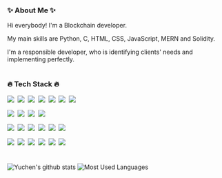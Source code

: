 <h3>✨ About Me ✨</h3>
<p>Hi everybody! I'm a Blockchain developer.</p>
<p>My main skills are Python, C, HTML, CSS, JavaScript, MERN and Solidity.</p>
<p>I'm a responsible developer, who is identifying clients' needs and implementing perfectly.</p>
  
#
<h3>🔥 Tech Stack 🔥</h3>
<p><img src="https://img.shields.io/badge/HTML5-E34F26?style=for-the-badge&logo=html5&logoColor=white"/>&nbsp;&nbsp;<img src="https://img.shields.io/badge/CSS3-1572B6?style=for-the-badge&logo=css3&logoColor=white"/>&nbsp;&nbsp;<img src="https://img.shields.io/badge/Scss-green?style=for-the-badge&logo=Sass&logoColor=CC6699"/>&nbsp;&nbsp;<img src="https://img.shields.io/badge/javascript-F7DF1E?style=for-the-badge&logo=javascript&logoColor=black">&nbsp;&nbsp;<img src="https://img.shields.io/badge/React-white?style=for-the-badge&logo=React&logoColor=61DAFB"/>&nbsp;&nbsp;<img src="https://img.shields.io/badge/TypeScript-3178C6?style=for-the-badge&logo=TypeScript&logoColor=white"/>&nbsp;&nbsp;<img src="https://img.shields.io/badge/Redux-pink?style=for-the-badge&logo=Redux&logoColor=764ABC"/></p>

<p><img src="https://img.shields.io/badge/Node.js-c2c5c5?style=for-the-badge&logo=Node.js&logoColor=339933"/>&nbsp;&nbsp;<img src="https://img.shields.io/badge/mongoDB-47A248?style=for-the-badge&logo=MongoDB&logoColor=white">&nbsp;&nbsp;<img src="https://img.shields.io/badge/MySQL-f1d8d9?style=for-the-badge&logo=MySQL&logoColor=4479A1"/>&nbsp;&nbsp;<img src="https://img.shields.io/badge/Bootstrap-yellow?style=for-the-badge&logo=Bootstrap&logoColor=7952B3"/></p>

<p><img src="https://img.shields.io/badge/Solidity-white?style=for-the-badge&logo=Solidity&logoColor=363636"/>&nbsp;&nbsp;<img src="https://img.shields.io/badge/Ethereum-white?style=for-the-badge&logo=Ethereum&logoColor=3C3C3D"/>&nbsp;&nbsp;<img src="https://img.shields.io/badge/Binance-gray?style=for-the-badge&logo=Binance&logoColor=F0B90B"/>&nbsp;&nbsp;<img src="https://img.shields.io/badge/IPFS-gray?style=for-the-badge&logo=IPFS&logoColor=65C2CB"/>&nbsp;&nbsp;<img src="https://img.shields.io/badge/python-3776AB?style=for-the-badge&logo=python&logoColor=white">&nbsp;&nbsp;<img src="https://img.shields.io/badge/c++-00599C?style=for-the-badge&logo=c%2B%2B&logoColor=white"></p>

<p><img src="https://img.shields.io/badge/Notion-b4f5bd?style=for-the-badge&logo=Notion&logoColor=black"/>&nbsp;&nbsp;<img src="https://img.shields.io/badge/GitHub-gray?style=for-the-badge&logo=GitHub&logoColor=black"/>&nbsp;&nbsp;<img src="https://img.shields.io/badge/Git-blue?style=for-the-badge&logo=Git&logoColor=F05032"/>&nbsp;&nbsp;<img src="https://img.shields.io/badge/Bitbucket-white?style=for-the-badge&logo=Bitbucket&logoColor=0052CC"/>&nbsp;&nbsp;<img src="https://img.shields.io/badge/Confluence-gray?style=for-the-badge&logo=Confluence&logoColor=172B4D"/>&nbsp;&nbsp;<img src="https://img.shields.io/badge/Jira-green?style=for-the-badge&logo=Jira&logoColor=0052CC"/></p>
  
#
![Yuchen's github stats](https://github-readme-stats.vercel.app/api?username=yoctoyu&show_icons=true&theme=tokyonight)
![Most Used Languages](https://github-readme-stats.vercel.app/api/top-langs/?username=yoctoyu&layout=compact&theme=tokyonight)
